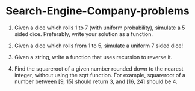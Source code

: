 # Search-Engine-Company-problems

1. Given a dice which rolls 1 to 7 (with uniform probability), simulate a 5 sided dice. Preferably, write your solution as a function.

2. Given a dice which rolls from 1 to 5, simulate a uniform 7 sided dice!

3. Given a string, write a function that uses recursion to reverse it.

4. Find the squareroot of a given number rounded down to the nearest integer, without using the sqrt function. For example, squareroot of a number between [9, 15] should return 3, and [16, 24] should be 4.
